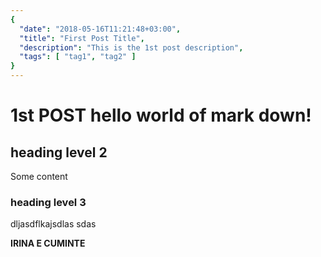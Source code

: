 ```yaml
---
{
  "date": "2018-05-16T11:21:48+03:00",
  "title": "First Post Title",
  "description": "This is the 1st post description",
  "tags": [ "tag1", "tag2" ]
}
---
```


# 1st POST **hello world** of mark down!

## heading level 2

Some content

### heading level 3

dljasdflkajsdlas
sdas

**IRINA E CUMINTE**